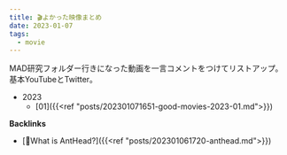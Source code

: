 ```yaml
---
title: 🎬よかった映像まとめ
date: 2023-01-07
tags:
  - movie
---
```


MAD研究フォルダー行きになった動画を一言コメントをつけてリストアップ。基本YouTubeとTwitter。

- 2023
  - [01]({{<ref "posts/202301071651-good-movies-2023-01.md">}})

**Backlinks**
- [🐜What is AntHead?]({{<ref "posts/202301061720-anthead.md">}})